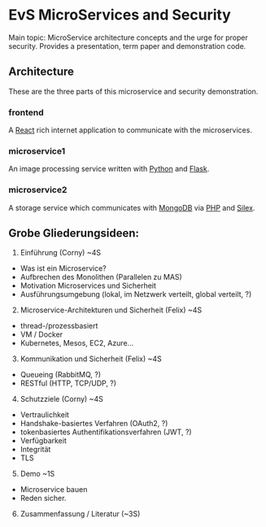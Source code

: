 # EvS MicroServices and Security

Main topic: MicroService architecture concepts and the urge for proper security. Provides a presentation, term paper and demonstration code.


## Architecture

These are the three parts of this microservice and security demonstration.

### frontend

A [React][6] rich internet application to communicate with the microservices.

### microservice1

An image processing service written with [Python][4] and [Flask][3].

### microservice2

A storage service which communicates with [MongoDB][5] via [PHP][2] and [Silex][1].

## Grobe Gliederungsideen:
1. Einführung (Corny) ~4S
  * Was ist ein Microservice?
  * Aufbrechen des Monolithen (Parallelen zu MAS)
  * Motivation Microservices und Sicherheit
  * Ausführungsumgebung (lokal, im Netzwerk verteilt, global verteilt, ?)
2. Microservice-Architekturen und Sicherheit (Felix) ~4S
  * thread-/prozessbasiert
  * VM / Docker
  * Kubernetes, Mesos, EC2, Azure...
3. Kommunikation und Sicherheit (Felix) ~4S
  * Queueing (RabbitMQ, ?)
  * RESTful (HTTP, TCP/UDP, ?)
4. Schutzziele (Corny) ~4S
  * Vertraulichkeit
  * Handshake-basiertes Verfahren (OAuth2, ?)
  * tokenbasiertes Authentifikationsverfahren (JWT, ?)
  * Verfügbarkeit
  * Integrität
  * TLS
5. Demo ~1S
  * Microservice bauen
  * Reden sicher.
6. Zusammenfassung / Literatur (~3S)


[1]: http://silex.sensiolabs.org/
[2]: http://php.net/
[3]: http://flask.pocoo.org/
[4]: https://www.python.org/
[5]: https://www.mongodb.org/
[6]: https://facebook.github.io/react/
